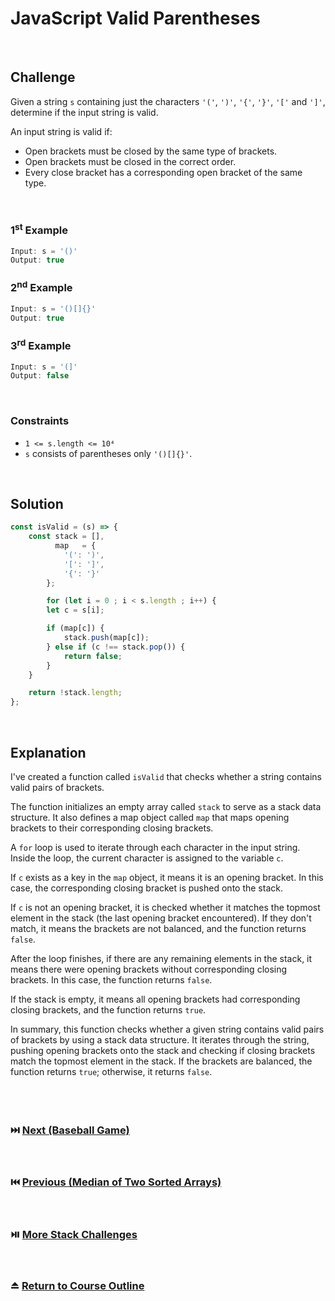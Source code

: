 # JavaScript Valid Parentheses
<br/>

## Challenge
Given a string `s` containing just the characters `'('`, `')'`, `'{'`, `'}'`, `'['` and `']'`, determine if the input string is valid.

An input string is valid if:

- Open brackets must be closed by the same type of brackets.
- Open brackets must be closed in the correct order.
- Every close bracket has a corresponding open bracket of the same type.

<br/>

### 1<sup>st</sup> Example

```JavaScript
Input: s = '()'
Output: true
```

### 2<sup>nd</sup> Example

```JavaScript
Input: s = '()[]{}'
Output: true
```

### 3<sup>rd</sup> Example

```JavaScript
Input: s = '(]'
Output: false
```

<br/>

### Constraints

- `1 <= s.length <= 10⁴`
- `s` consists of parentheses only `'()[]{}'`.

<br/>

## Solution

```JavaScript
const isValid = (s) => {
    const stack = [],
          map   = {
            '(': ')',
            '[': ']',
            '{': '}'
        };

        for (let i = 0 ; i < s.length ; i++) {
        let c = s[i];

        if (map[c]) {
            stack.push(map[c]);
        } else if (c !== stack.pop()) {
            return false;
        }
    }

    return !stack.length;
};
```

<br/>

## Explanation

I've created a function called `isValid` that checks whether a string contains valid pairs of brackets. 
<br/>

The function initializes an empty array called `stack` to serve as a stack data structure. It also defines a map object called `map` that maps opening brackets to their corresponding closing brackets.
<br/>

A `for` loop is used to iterate through each character in the input string. Inside the loop, the current character is assigned to the variable `c`.
<br/>

If `c` exists as a key in the `map` object, it means it is an opening bracket. In this case, the corresponding closing bracket is pushed onto the stack.
<br/>

If `c` is not an opening bracket, it is checked whether it matches the topmost element in the stack (the last opening bracket encountered). If they don't match, it means the brackets are not balanced, and the function returns `false`.
<br/>

After the loop finishes, if there are any remaining elements in the stack, it means there were opening brackets without corresponding closing brackets. In this case, the function returns `false`.
<br/>

If the stack is empty, it means all opening brackets had corresponding closing brackets, and the function returns `true`.
<br/>

In summary, this function checks whether a given string contains valid pairs of brackets by using a stack data structure. It iterates through the string, pushing opening brackets onto the stack and checking if closing brackets match the topmost element in the stack. If the brackets are balanced, the function returns `true`; otherwise, it returns `false`.
<br/>
<br/>
<br/>
<br/>

### :next_track_button: [Next (Baseball Game)][Next]
<br/>

### :previous_track_button: [Previous (Median of Two Sorted Arrays)][Previous]
<br/>

### :play_or_pause_button: [More Stack Challenges][More]
<br/>

### :eject_button: [Return to Course Outline][Return]
<br/>

[Next]: https://github.com/Superklok/JavaScriptStacks/blob/main/JavaScriptBaseballGame.md
[Previous]: https://github.com/Superklok/JavaScriptDivideAndConquer/blob/main/JavaScriptMedianOfTwoSortedArrays.md
[More]: https://github.com/Superklok/JavaScriptStacks
[Return]: https://github.com/Superklok/LearnJavaScript